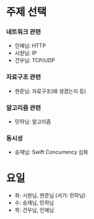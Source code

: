 # 주제 선택
### 네트워크 관련
- 인예님: HTTP
- 시원님: IP
- 건우님: TCP/UDP

### 자료구조 관련
- 현준님: 자료구조(왜 생겼는지 등)

### 알고리즘 관련
- 민하님: 알고리즘

### 동시성
- 승재님: Swift Concurrency 심화

# 요일
- 화: 시원님, 현준님 (서기: 민하님)
- 수: 승재님, 민하님
- 목: 건우님, 인예님

